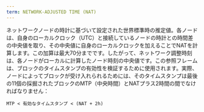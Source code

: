 ```yaml
---
term: NETWORK-ADJUSTED TIME (NAT)
---
```


ネットワークノードの時計に基づいて設定された世界標準時の推定値。各ノードは、自身のローカルクロック（UTC）と接続しているノードの時計との時間差の中央値を取り、その中央値に自身のローカルクロックを加えることでNATを計算します。この加算は最大70分までです。したがって、ネットワーク調整時刻は、各ノードがローカルに計算したノード時刻の中央値です。この参照フレームは、ブロックのタイムスタンプの有効性を検証するために使用されます。実際、ノードによってブロックが受け入れられるためには、そのタイムスタンプは最後の11個の採掘されたブロックのMTP（中央時間）とNATプラス2時間の間でなければなりません：

```text
MTP < 有効なタイムスタンプ < (NAT + 2h)
```